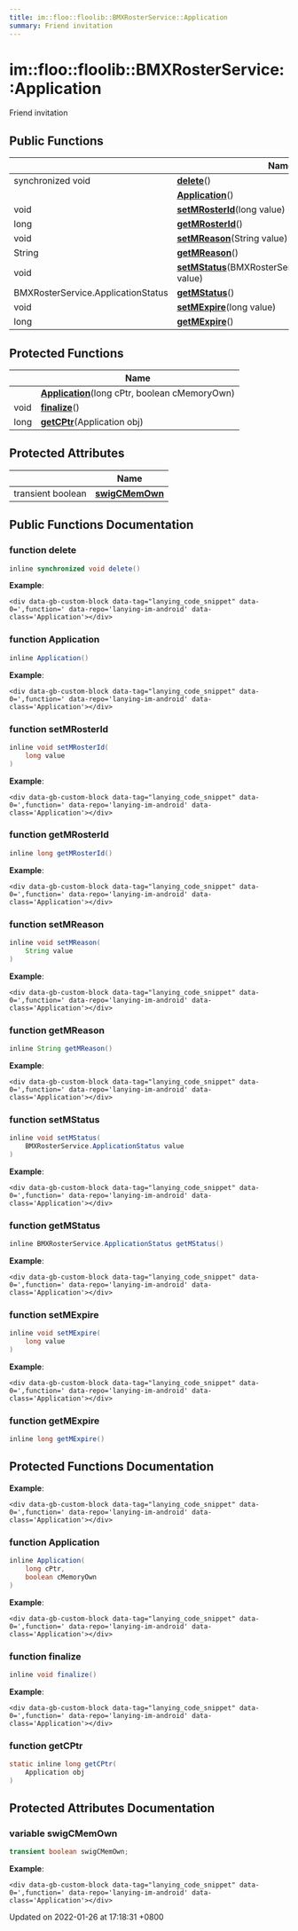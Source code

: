 ```yaml
---
title: im::floo::floolib::BMXRosterService::Application
summary: Friend invitation
---
```


# im::floo::floolib::BMXRosterService::Application

Friend invitation

## Public Functions

|                                    | Name                                                                                                                                                                 |
| ---------------------------------- | -------------------------------------------------------------------------------------------------------------------------------------------------------------------- |
| synchronized void                  | [**delete**](classim\_1\_1floo\_1\_1floolib\_1\_1\_b\_m\_x\_roster\_service\_1\_1\_application.md#function-delete)()                                                 |
|                                    | [**Application**](classim\_1\_1floo\_1\_1floolib\_1\_1\_b\_m\_x\_roster\_service\_1\_1\_application.md#function-application)()                                       |
| void                               | [**setMRosterId**](classim\_1\_1floo\_1\_1floolib\_1\_1\_b\_m\_x\_roster\_service\_1\_1\_application.md#function-setmrosterid)(long value)                           |
| long                               | [**getMRosterId**](classim\_1\_1floo\_1\_1floolib\_1\_1\_b\_m\_x\_roster\_service\_1\_1\_application.md#function-getmrosterid)()                                     |
| void                               | [**setMReason**](classim\_1\_1floo\_1\_1floolib\_1\_1\_b\_m\_x\_roster\_service\_1\_1\_application.md#function-setmreason)(String value)                             |
| String                             | [**getMReason**](classim\_1\_1floo\_1\_1floolib\_1\_1\_b\_m\_x\_roster\_service\_1\_1\_application.md#function-getmreason)()                                         |
| void                               | [**setMStatus**](classim\_1\_1floo\_1\_1floolib\_1\_1\_b\_m\_x\_roster\_service\_1\_1\_application.md#function-setmstatus)(BMXRosterService.ApplicationStatus value) |
| BMXRosterService.ApplicationStatus | [**getMStatus**](classim\_1\_1floo\_1\_1floolib\_1\_1\_b\_m\_x\_roster\_service\_1\_1\_application.md#function-getmstatus)()                                         |
| void                               | [**setMExpire**](classim\_1\_1floo\_1\_1floolib\_1\_1\_b\_m\_x\_roster\_service\_1\_1\_application.md#function-setmexpire)(long value)                               |
| long                               | [**getMExpire**](classim\_1\_1floo\_1\_1floolib\_1\_1\_b\_m\_x\_roster\_service\_1\_1\_application.md#function-getmexpire)()                                         |

## Protected Functions

|      | Name                                                                                                                                                        |
| ---- | ----------------------------------------------------------------------------------------------------------------------------------------------------------- |
|      | [**Application**](classim\_1\_1floo\_1\_1floolib\_1\_1\_b\_m\_x\_roster\_service\_1\_1\_application.md#function-application)(long cPtr, boolean cMemoryOwn) |
| void | [**finalize**](classim\_1\_1floo\_1\_1floolib\_1\_1\_b\_m\_x\_roster\_service\_1\_1\_application.md#function-finalize)()                                    |
| long | [**getCPtr**](classim\_1\_1floo\_1\_1floolib\_1\_1\_b\_m\_x\_roster\_service\_1\_1\_application.md#function-getcptr)(Application obj)                       |

## Protected Attributes

|                   | Name                                                                                                                         |
| ----------------- | ---------------------------------------------------------------------------------------------------------------------------- |
| transient boolean | [**swigCMemOwn**](classim\_1\_1floo\_1\_1floolib\_1\_1\_b\_m\_x\_roster\_service\_1\_1\_application.md#variable-swigcmemown) |

## Public Functions Documentation

### function delete

```java
inline synchronized void delete()
```

**Example**:

```
<div data-gb-custom-block data-tag="lanying_code_snippet" data-0=',function=' data-repo='lanying-im-android' data-class='Application'></div>
```

### function Application

```java
inline Application()
```

**Example**:

```
<div data-gb-custom-block data-tag="lanying_code_snippet" data-0=',function=' data-repo='lanying-im-android' data-class='Application'></div>
```

### function setMRosterId

```java
inline void setMRosterId(
    long value
)
```

**Example**:

```
<div data-gb-custom-block data-tag="lanying_code_snippet" data-0=',function=' data-repo='lanying-im-android' data-class='Application'></div>
```

### function getMRosterId

```java
inline long getMRosterId()
```

**Example**:

```
<div data-gb-custom-block data-tag="lanying_code_snippet" data-0=',function=' data-repo='lanying-im-android' data-class='Application'></div>
```

### function setMReason

```java
inline void setMReason(
    String value
)
```

**Example**:

```
<div data-gb-custom-block data-tag="lanying_code_snippet" data-0=',function=' data-repo='lanying-im-android' data-class='Application'></div>
```

### function getMReason

```java
inline String getMReason()
```

**Example**:

```
<div data-gb-custom-block data-tag="lanying_code_snippet" data-0=',function=' data-repo='lanying-im-android' data-class='Application'></div>
```

### function setMStatus

```java
inline void setMStatus(
    BMXRosterService.ApplicationStatus value
)
```

**Example**:

```
<div data-gb-custom-block data-tag="lanying_code_snippet" data-0=',function=' data-repo='lanying-im-android' data-class='Application'></div>
```

### function getMStatus

```java
inline BMXRosterService.ApplicationStatus getMStatus()
```

**Example**:

```
<div data-gb-custom-block data-tag="lanying_code_snippet" data-0=',function=' data-repo='lanying-im-android' data-class='Application'></div>
```

### function setMExpire

```java
inline void setMExpire(
    long value
)
```

**Example**:

```
<div data-gb-custom-block data-tag="lanying_code_snippet" data-0=',function=' data-repo='lanying-im-android' data-class='Application'></div>
```

### function getMExpire

```java
inline long getMExpire()
```

## Protected Functions Documentation

**Example**:

```
<div data-gb-custom-block data-tag="lanying_code_snippet" data-0=',function=' data-repo='lanying-im-android' data-class='Application'></div>
```

### function Application

```java
inline Application(
    long cPtr,
    boolean cMemoryOwn
)
```

**Example**:

```
<div data-gb-custom-block data-tag="lanying_code_snippet" data-0=',function=' data-repo='lanying-im-android' data-class='Application'></div>
```

### function finalize

```java
inline void finalize()
```

**Example**:

```
<div data-gb-custom-block data-tag="lanying_code_snippet" data-0=',function=' data-repo='lanying-im-android' data-class='Application'></div>
```

### function getCPtr

```java
static inline long getCPtr(
    Application obj
)
```

## Protected Attributes Documentation

### variable swigCMemOwn

```java
transient boolean swigCMemOwn;
```

**Example**:

```
<div data-gb-custom-block data-tag="lanying_code_snippet" data-0=',function=' data-repo='lanying-im-android' data-class='Application'></div>
```



Updated on 2022-01-26 at 17:18:31 +0800
